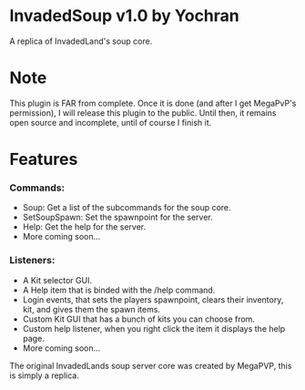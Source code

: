 # InvadedSoup v1.0 by Yochran
A replica of InvadedLand's soup core.

# Note
This plugin is FAR from complete. Once it is done (and after I get MegaPvP's permission), I will release this plugin to the public. Until then, it remains open source and incomplete, until of course I finish it.

# Features

### Commands:
  - Soup: Get a list of the subcommands for the soup core.
  - SetSoupSpawn: Set the spawnpoint for the server.
  - Help: Get the help for the server.
  - More coming soon...
  
### Listeners:
  - A Kit selector GUI.
  - A Help item that is binded with the /help command.
  - Login events, that sets the players spawnpoint, clears their inventory, kit, and gives them the spawn items.
  - Custom Kit GUI  that has a bunch of kits you can choose from.
  - Custom help listener, when you right click the item it displays the help page.
  - More coming soon...
  
The original InvadedLands soup server core was created by MegaPVP, this is simply a replica.
